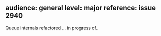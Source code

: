 audience: general
level: major
reference: issue 2940
---

Queue internals refactored ... in progress of..

